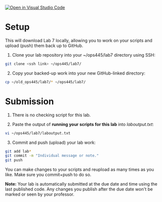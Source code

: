 [![Open in Visual Studio Code](https://classroom.github.com/assets/open-in-vscode-2e0aaae1b6195c2367325f4f02e2d04e9abb55f0b24a779b69b11b9e10269abc.svg)](https://classroom.github.com/online_ide?assignment_repo_id=15406831&assignment_repo_type=AssignmentRepo)
# Setup
This will download Lab 7 locally, allowing you to work on your scripts and upload (push) them back up to GitHub.

1. Clone your lab repository into your ~/ops445/lab7 directory using SSH:
```bash
git clone <ssh link> ~/ops445/lab7/
```
2. Copy your backed-up work into your new GitHub-linked directory:
```bash
cp ~/old_ops445/lab7/* ~/ops445/lab7/
```

# Submission
1. There is no checking script for this lab.

2. Paste the output of **running your scripts for this lab** into *laboutput.txt*:
```bash
vi ~/ops445/lab7/laboutput.txt
```

3. Commit and push (upload) your lab work:
```bash
git add lab*
git commit -m "Individual message or note."
git push
```

You can make changes to your scripts and reupload as many times as you like. Make sure you commit+push to do so.

**Note:** Your lab is automatically submitted at the due date and time using the last published code. Any changes you publish after the due date won't be marked or seen by your professor.
